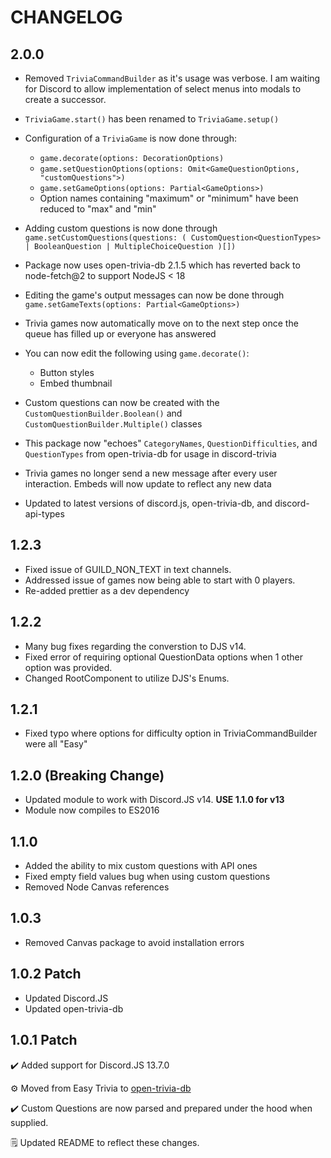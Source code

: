 # CHANGELOG

## 2.0.0
  - Removed `TriviaCommandBuilder` as it's usage was verbose. I am waiting for Discord to allow implementation of select menus into modals to create a successor.
  - `TriviaGame.start()` has been renamed to `TriviaGame.setup()` 
  - Configuration of a `TriviaGame` is now done through:
    - `game.decorate(options: DecorationOptions)`
    - `game.setQuestionOptions(options: Omit<GameQuestionOptions, "customQuestions">)`
    - `game.setGameOptions(options: Partial<GameOptions>)`
    - Option names containing "maximum" or "minimum" have been reduced to  "max" and "min"
  - Adding custom questions is now done through `game.setCustomQuestions(questions: (
      CustomQuestion<QuestionTypes>
      | BooleanQuestion
      | MultipleChoiceQuestion
    )[])`
  - Package now uses open-trivia-db 2.1.5 which has reverted back to node-fetch@2 to support NodeJS < 18

- Editing the game's output messages can now be done through `game.setGameTexts(options: Partial<GameOptions>)`

- Trivia games now automatically move on to the next step once the queue has filled up or everyone has answered

- You can now edit the following using `game.decorate()`:
  - Button styles
  - Embed thumbnail

- Custom questions can now be created with the `CustomQuestionBuilder.Boolean()` and `CustomQuestionBuilder.Multiple()` classes

- This package now "echoes" `CategoryNames`, `QuestionDifficulties`, and `QuestionTypes` from open-trivia-db for usage in discord-trivia

- Trivia games no longer send a new message after every user interaction. Embeds will now update to reflect any new data

- Updated to latest versions of discord.js, open-trivia-db, and discord-api-types

## 1.2.3
- Fixed issue of GUILD_NON_TEXT in text channels.
- Addressed issue of games now being able to start with 0 players.
- Re-added prettier as a dev dependency

## 1.2.2
- Many bug fixes regarding the converstion to DJS v14.
- Fixed error of requiring optional QuestionData options when 1 other option was provided.
- Changed RootComponent to utilize DJS's Enums.

## 1.2.1 
- Fixed typo where options for difficulty option in TriviaCommandBuilder were all "Easy"

## 1.2.0 (Breaking Change)
- Updated module to work with Discord.JS v14. **USE 1.1.0 for v13**
- Module now compiles to ES2016

## 1.1.0
- Added the ability to mix custom questions with API ones
- Fixed empty field values bug when using custom questions
- Removed Node Canvas references

## 1.0.3
- Removed Canvas package to avoid installation errors

## 1.0.2 Patch
- Updated Discord.JS
- Updated open-trivia-db

## 1.0.1 Patch
✔️ Added support for Discord.JS 13.7.0

⚙️ Moved from Easy Trivia to [open-trivia-db](https://github.com/Elitezen/open-trivia-db-wrapper)

✔️ Custom Questions are now parsed and prepared under the hood when supplied.

🗒️ Updated README to reflect these changes.